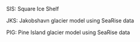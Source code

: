 
SIS: Square Ice Shelf

JKS: Jakobshavn glacier model using SeaRise data

PIG: Pine Island glacier model using SeaRise data
